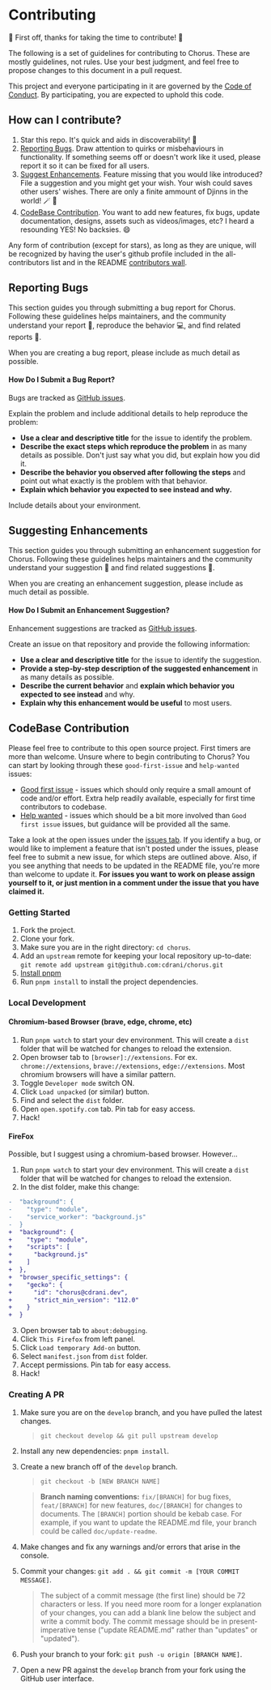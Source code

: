# Contributing

:tada: First off, thanks for taking the time to contribute! :tada:

The following is a set of guidelines for contributing to Chorus. These are mostly guidelines, not rules. Use your best judgment, and feel free to propose changes to this document in a pull request.

This project and everyone participating in it are governed by the [Code of Conduct](/code_of_conduct.md). By participating, you are expected to uphold this code.

## How can I contribute?

1. Star this repo. It's quick and aids in discoverability! :stars:
2. [Reporting Bugs](#reporting-bugs). Draw attention to quirks or misbehaviours in functionality. If something seems off or doesn't work like it used, please report it so it can be fixed for all users.
3. [Suggest Enhancements](#suggesting-enhancements). Feature missing that you would like introduced? File a suggestion and you might get your wish. Your wish could saves other users' wishes. There are only a finite ammount of Djinns in the world! 🪄 🧞
4. [CodeBase Contribution](#codebase-contribution). You want to add new features, fix bugs, update documentation, designs, assets such as videos/images, etc? I heard a resounding YES! No backsies. 😄

Any form of contribution (except for stars), as long as they are unique, will be recognized by having the user's github profile included in the all-contributors list and in the README [contributors wall](./README.md#%EF%B8%8F-contributors-%EF%B8%8F).

## Reporting Bugs

This section guides you through submitting a bug report for Chorus. Following these guidelines helps maintainers, and the community understand your report :pencil:, reproduce the behavior :computer:, and find related reports :mag_right:.

When you are creating a bug report, please include as much detail as possible.

#### How Do I Submit a Bug Report?

Bugs are tracked as [GitHub issues](https://github.com/cdrani/chorus/issues/).

Explain the problem and include additional details to help reproduce the problem:

-   **Use a clear and descriptive title** for the issue to identify the problem.
-   **Describe the exact steps which reproduce the problem** in as many details as possible. Don't just say what you did, but explain how you did it.
-   **Describe the behavior you observed after following the steps** and point out what exactly is the problem with that behavior.
-   **Explain which behavior you expected to see instead and why.**

Include details about your environment.

## Suggesting Enhancements

This section guides you through submitting an enhancement suggestion for Chorus. Following these guidelines helps maintainers and the community understand your suggestion :pencil: and find related suggestions :mag_right:.

When you are creating an enhancement suggestion, please include as much detail as possible.

#### How Do I Submit an Enhancement Suggestion?

Enhancement suggestions are tracked as [GitHub issues](https://github.com/cdrani/chorus/issues/).

Create an issue on that repository and provide the following information:

-   **Use a clear and descriptive title** for the issue to identify the suggestion.
-   **Provide a step-by-step description of the suggested enhancement** in as many details as possible.
-   **Describe the current behavior** and **explain which behavior you expected to see instead** and why.
-   **Explain why this enhancement would be useful** to most users.

## CodeBase Contribution

Please feel free to contribute to this open source project. First timers are more than welcome. Unsure where to begin contributing to Chorus? You can start by looking through these `good-first-issue` and `help-wanted` issues:

-   [Good first issue](https://github.com/cdrani/chorus/issues?q=is%3Aopen+is%3Aissue+label%3A%22good+first+issue%22) - issues which should only require a small amount of code and/or effort. Extra help readily available, especially for first time contributors to codebase.
-   [Help wanted](https://github.com/cdrani/chorus/issues?q=is%3Aopen+is%3Aissue+label%3A%22help+wanted%22) - issues which should be a bit more involved than `Good first issue` issues, but guidance will be provided all the same.

Take a look at the open issues under the [issues tab](https://github.com/cdrani/chorus/issues). If you identify a bug, or would like to implement a feature that isn't posted under the issues, please feel free to submit a new issue, for which steps are outlined above. Also, if you see anything that needs to be updated in the README file, you're more than welcome to update it. **For issues you want to work on please assign yourself to it, or just mention in a comment under the issue that you have claimed it.**

### Getting Started

1. Fork the project.
2. Clone your fork.
3. Make sure you are in the right directory: `cd chorus`.
4. Add an `upstream` remote for keeping your local repository up-to-date: `git remote add upstream git@github.com:cdrani/chorus.git`
5. [Install pnpm](https://pnpm.io/installation)
6. Run `pnpm install` to install the project dependencies.

### Local Development

#### Chromium-based Browser (brave, edge, chrome, etc)

1. Run `pnpm watch` to start your dev environment. This will create a `dist` folder that will be watched for changes to reload the extension.
2. Open browser tab to `[browser]://extensions`. For ex. `chrome://extensions`, `brave://extensions`, `edge://extensions`. Most chromium browsers will have a similar pattern.
3. Toggle `Developer mode` switch ON.
4. Click `Load unpacked` (or similar) button.
5. Find and select the `dist` folder.
6. Open `open.spotify.com` tab. Pin tab for easy access.
7. Hack!

#### FireFox

Possible, but I suggest using a chromium-based browser. However...

1. Run `pnpm watch` to start your dev environment. This will create a `dist` folder that will be watched for changes to reload the extension.
2. In the dist folder, make this change:

```diff
-  "background": {
-    "type": "module",
-    "service_worker": "background.js"
-  }
+  "background": {
+    "type": "module",
+    "scripts": [
+      "background.js"
+    ]
+  },
+  "browser_specific_settings": {
+    "gecko": {
+      "id": "chorus@cdrani.dev",
+      "strict_min_version": "112.0"
+    }
+  }
```

3. Open browser tab to `about:debugging`.
4. Click `This Firefox` from left panel.
5. Click `Load temporary Add-on` button.
6. Select `manifest.json` from `dist` folder.
7. Accept permissions. Pin tab for easy access.
8. Hack!

### Creating A PR

1. Make sure you are on the `develop` branch, and you have pulled the latest changes.

    > `git checkout develop && git pull upstream develop`

2. Install any new dependencies: `pnpm install`.

3. Create a new branch off of the `develop` branch.

    > `git checkout -b [NEW BRANCH NAME]`

    > **Branch naming conventions:** `fix/[BRANCH]` for bug fixes, `feat/[BRANCH]` for new features, `doc/[BRANCH]` for changes to documents. The `[BRANCH]` portion should be kebab case. For example, if you want to update the README.md file, your branch could be called `doc/update-readme`.

4. Make changes and fix any warnings and/or errors that arise in the console.
5. Commit your changes: `git add . && git commit -m [YOUR COMMIT MESSAGE]`.

    > The subject of a commit message (the first line) should be 72 characters or less. If you need more room for a longer explanation of your changes, you can add a blank line below the subject and write a commit body. The commit message should be in present-imperative tense ("update README.md" rather than "updates" or "updated").

6. Push your branch to your fork: `git push -u origin [BRANCH NAME]`.
7. Open a new PR against the `develop` branch from your fork using the GitHub user interface.
